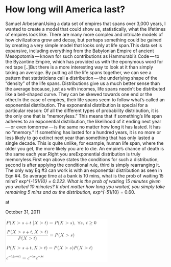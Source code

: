 # How long will America last?
Samuel ArbesmanUsing a data set of empires that spans over 3,000 years, I wanted to create a model that could show us, statistically, what the lifetimes of empires look like. There are many more complex and intricate models of how civilizations grow and decay, but perhaps something could be gained by creating a very simple model that looks only at life span.This data set is expansive, including everything from the Babylonian Empire of ancient Mesopotomia — known for such contributions as Hammurabi’s Code — to the Byzantine Empire, which has provided us with the eponymous word for red tape [..]But there is a more interesting way to look at it than simply taking an average. By putting all the life spans together, we can see a pattern that statisticians call a distribution — the underlying shape of the “density” of the life spans. Distributions give us a much better sense than the average because, just as with incomes, life spans needn’t be distributed like a bell-shaped curve. They can be skewed towards one end or the other.In the case of empires, their life spans seem to follow what’s called an exponential distribution. The exponential distribution is special for a particular reason: Of all the different types of probability distribution, it is the only one that is “memoryless.” This means that if something’s life span adheres to an exponential distribution, the likelihood of it ending next year — or even tomorrow — is the same no matter how long it has lasted. It has no “memory.” If something has lasted for a hundred years, it is no more or less likely to go extinct next year than something that has only lasted a single decade. This is quite unlike, for example, human life span, where the older you get, the more likely you are to die. An empire’s chance of death is the same each year.Right you areExponential distribution is truly memoryless.First eqn above states the conditions for such a distribution, second is after applying the conditional rule, third is simply rearranging it. The only way Eq #3 can work is with an exponential distribution as seen in Eqn #4. So average time at a bank is 10 mins, what is the prob of waiting 15 mins? exp^{-15*1/10} = 0.223. What is the prob of waiting 15 minutes given you waited 10 minutes? It dont matter how long you waited, you simply take remaining 5 mins and ax the distribution, exp^{-5*1/10} = 0.60.







at

October 31, 2011















![](exp.png)
